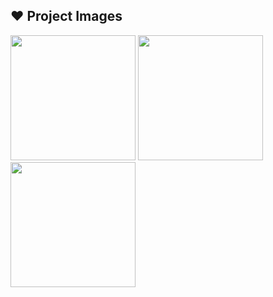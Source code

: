 ## :heart: Project Images
<div class="row">
<img src="https://github.com/karimbouafif/NGIGPSCLIENT/assets/48072325/93bf7af1-09e1-4694-87ea-bd3f0e51fb21.jpg" width=200 heigth=600/>
<img src="https://github.com/karimbouafif/NGIGPSCLIENT/assets/48072325/85a53e2c-c5f5-4540-ae95-d4486d5b2c7d.jpg" width=200 heigth=600/>
<img src="https://github.com/karimbouafif/NGIGPSCLIENT/assets/48072325/e86126c8-4481-4751-a58c-22130fc0f.jpg" width=200 heigth=600 />
</div>
